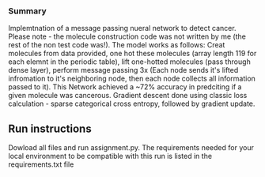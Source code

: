 ### Summary ###

Implemtnation of a message passing nueral network to detect cancer. Please note - the molecule construction code was not written by me (the rest of the non test code was!). The model works as follows: Creat molecules from data provided, one hot these molecules (array length 119 for each elemnt in the periodic table), lift one-hotted molecules (pass through dense layer), perform message passing 3x (Each node sends it's lifted infromation to it's neighboring node, then each node collects all information passed to it). This Network achieved a ~72% accuracy in predciting if a given molecule was cancerous. Gradient descent done using classic loss calculation - sparse categorical cross entropy, followed by gradient update.

## Run instructions ##
Dowload all files and run assignment.py. The requirements needed for your local environment to be compatible with this run is listed in the requirements.txt file 

